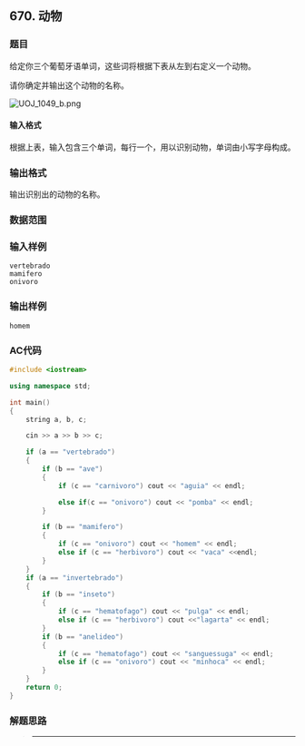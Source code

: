 ##  670. 动物

### 题目

给定你三个葡萄牙语单词，这些词将根据下表从左到右定义一个动物。

请你确定并输出这个动物的名称。

![UOJ_1049_b.png](https://cdn.acwing.com/media/article/image/2019/04/13/19_c2433a725d-UOJ_1049_b.png)

#### 输入格式

根据上表，输入包含三个单词，每行一个，用以识别动物，单词由小写字母构成。

### 输出格式

输出识别出的动物的名称。

### 数据范围



### 输入样例

```
vertebrado
mamifero
onivoro
```

### 输出样例

```
homem
```

### AC代码

```c++
#include <iostream>

using namespace std;

int main()
{
    string a, b, c;

    cin >> a >> b >> c;

    if (a == "vertebrado")
    {
        if (b == "ave")
        {
            if (c == "carnivoro") cout << "aguia" << endl;

            else if(c == "onivoro") cout << "pomba" << endl;
        }

        if (b == "mamifero")
        {
            if (c == "onivoro") cout << "homem" << endl;
            else if (c == "herbivoro") cout << "vaca" <<endl;
        }
    }
    if (a == "invertebrado")
    {
        if (b == "inseto")
        {
            if (c == "hematofago") cout << "pulga" << endl;
            else if (c == "herbivoro") cout <<"lagarta" << endl;
        }
        if (b == "anelideo")
        {
            if (c == "hematofago") cout << "sanguessuga" << endl;
            else if (c == "onivoro") cout << "minhoca" << endl;
        }
    }
    return 0;
}

```

### 解题思路

>****

